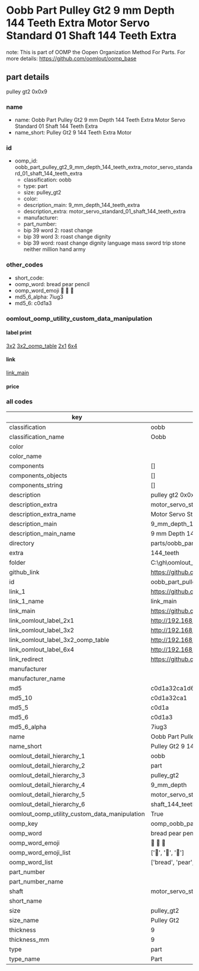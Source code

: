 # Oobb Part Pulley Gt2 9 mm Depth 144 Teeth Extra Motor Servo Standard 01 Shaft 144 Teeth Extra  

note: This is part of OOMP the Oopen Organization Method For Parts. For more details: https://github.com/oomlout/oomp_base

##  part details
  



pulley gt2 0x0x9



### name
* name: Oobb Part Pulley Gt2 9 mm Depth 144 Teeth Extra Motor Servo Standard 01 Shaft 144 Teeth Extra
* name_short: Pulley Gt2 9 144 Teeth Extra Motor
### id
* oomp_id: oobb_part_pulley_gt2_9_mm_depth_144_teeth_extra_motor_servo_standard_01_shaft_144_teeth_extra
  * classification: oobb
  * type: part
  * size: pulley_gt2
  * color: 
  * description_main: 9_mm_depth_144_teeth_extra
  * description_extra: motor_servo_standard_01_shaft_144_teeth_extra
  * manufacturer: 
  * part_number: 
  * bip 39 word 2: roast change
  * bip 39 word 3: roast change dignity
  * bip 39 word: roast change dignity language mass sword trip stone neither million hand army

### other_codes
* short_code: 
* oomp_word: bread pear pencil
* oomp_word_emoji :bread: :pear: :pencil:
* md5_6_alpha: 7iug3
* md5_6: c0d1a3






### oomlout_oomp_utility_custom_data_manipulation
#### label print
[3x2](http://192.168.1.245:1112/?label=oomp%207iug3)
[3x2_oomp_table](http://192.168.1.108:1112/?label=oomp%207iug3)
[2x1](http://192.168.1.242:1112/?label=oomp%207iug3)
[6x4](http://192.168.1.55:1112/?label=oomp%207iug3)    

#### link

[link_main](https://github.com/oomlout/oomlout_oobb_version_4_generated_parts/tree/main/navigation_oomp/oobb/part/pulley_gt2/9_mm_depth_144_teeth_extra/motor_servo_standard_01_shaft_144_teeth_extra/part)                              

#### price







### all codes 
| key | value |  
| --- | --- |  
| classification | oobb |  
| classification_name | Oobb |  
| color |  |  
| color_name |  |  
| components | [] |  
| components_objects | [] |  
| components_string | [] |  
| description | pulley gt2 0x0x9 |  
| description_extra | motor_servo_standard_01_shaft_144_teeth_extra |  
| description_extra_name | Motor Servo Standard 01 Shaft 144 Teeth Extra |  
| description_main | 9_mm_depth_144_teeth_extra |  
| description_main_name | 9 mm Depth 144 Teeth Extra |  
| directory | parts/oobb_part_pulley_gt2_9_mm_depth_144_teeth_extra_motor_servo_standard_01_shaft_144_teeth_extra |  
| extra | 144_teeth |  
| folder | C:\gh\oomlout_oobb_version_4_generated_parts\parts\oobb_part_pulley_gt2_9_mm_depth_144_teeth_extra_motor_servo_standard_01_shaft_144_teeth_extra |  
| github_link | https://github.com/oomlout/oomlout_oomp_part_src/tree/main/parts/oobb_part_pulley_gt2_9_mm_depth_144_teeth_extra_motor_servo_standard_01_shaft_144_teeth_extra |  
| id | oobb_part_pulley_gt2_9_mm_depth_144_teeth_extra_motor_servo_standard_01_shaft_144_teeth_extra |  
| link_1 | https://github.com/oomlout/oomlout_oobb_version_4_generated_parts/tree/main/navigation_oomp/oobb/part/pulley_gt2/9_mm_depth_144_teeth_extra/motor_servo_standard_01_shaft_144_teeth_extra/part |  
| link_1_name | link_main |  
| link_main | https://github.com/oomlout/oomlout_oobb_version_4_generated_parts/tree/main/navigation_oomp/oobb/part/pulley_gt2/9_mm_depth_144_teeth_extra/motor_servo_standard_01_shaft_144_teeth_extra/part |  
| link_oomlout_label_2x1 | http://192.168.1.242:1112/?label=oomp%207iug3 |  
| link_oomlout_label_3x2 | http://192.168.1.245:1112/?label=oomp%207iug3 |  
| link_oomlout_label_3x2_oomp_table | http://192.168.1.108:1112/?label=oomp%207iug3 |  
| link_oomlout_label_6x4 | http://192.168.1.55:1112/?label=oomp%207iug3 |  
| link_redirect | https://github.com/oomlout/oomlout_oobb_version_4_generated_parts/tree/main/parts/oobb_pulley_gt2_09_ex_144_teeth_sh_motor_servo_standard_01 |  
| manufacturer |  |  
| manufacturer_name |  |  
| md5 | c0d1a32ca1d65d1b714447ce7c098dd8 |  
| md5_10 | c0d1a32ca1 |  
| md5_5 | c0d1a |  
| md5_6 | c0d1a3 |  
| md5_6_alpha | 7iug3 |  
| name | Oobb Part Pulley Gt2 9 mm Depth 144 Teeth Extra Motor Servo Standard 01 Shaft 144 Teeth Extra |  
| name_short | Pulley Gt2 9 144 Teeth Extra Motor |  
| oomlout_detail_hierarchy_1 | oobb |  
| oomlout_detail_hierarchy_2 | part |  
| oomlout_detail_hierarchy_3 | pulley_gt2 |  
| oomlout_detail_hierarchy_4 | 9_mm_depth |  
| oomlout_detail_hierarchy_5 | motor_servo_standard_01 |  
| oomlout_detail_hierarchy_6 | shaft_144_teeth_extra |  
| oomlout_oomp_utility_custom_data_manipulation | True |  
| oomp_key | oomp_oobb_part_pulley_gt2_9_mm_depth_144_teeth_extra_motor_servo_standard_01_shaft_144_teeth_extra |  
| oomp_word | bread pear pencil |  
| oomp_word_emoji | :bread: :pear: :pencil: |  
| oomp_word_emoji_list | [':bread:', ':pear:', ':pencil:'] |  
| oomp_word_list | ['bread', 'pear', 'pencil'] |  
| part_number |  |  
| part_number_name |  |  
| shaft | motor_servo_standard_01 |  
| short_name |  |  
| size | pulley_gt2 |  
| size_name | Pulley Gt2 |  
| thickness | 9 |  
| thickness_mm | 9 |  
| type | part |  
| type_name | Part |  

